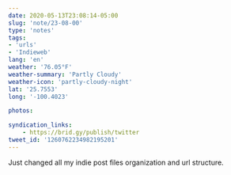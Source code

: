 ```yaml
---
date: 2020-05-13T23:08:14-05:00
slug: 'note/23-08-00'
type: 'notes'
tags:
- 'urls'
- 'Indieweb'
lang: 'en'
weather: '76.05°F'
weather-summary: 'Partly Cloudy'
weather-icon: 'partly-cloudy-night'
lat: '25.7553'
long: '-100.4023'

photos:

syndication_links:
    - https://brid.gy/publish/twitter
tweet_id: '1260762234982195201'
---
```

Just changed all my indie post files organization and url structure.

 
